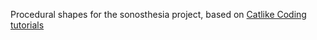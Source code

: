Procedural shapes for the sonosthesia project, based on [Catlike Coding tutorials](https://catlikecoding.com/unity/tutorials/basics/)